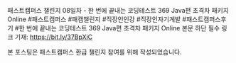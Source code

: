 패스트캠퍼스 챌린지 08일차 - 한 번에 끝내는 코딩테스트 369 Java편 초격차 패키지 Online
#패스트캠퍼스 #패캠챌린지 #직장인인강 #직장인자기계발 #패스트캠퍼스후기 #한 번에 끝내는 코딩테스트 369 Java편 초격차 패키지 Online
본문 하단 필수 링크 기재: https://bit.ly/37BpXiC

 본 포스팅은 패스트캠퍼스 환급 챌린지 참여를 위해 작성되었습니다.